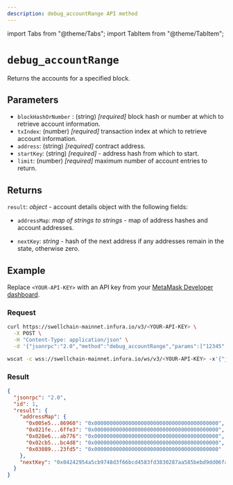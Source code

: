 ```yaml
---
description: debug_accountRange API method
---
```


import Tabs from "@theme/Tabs";
import TabItem from "@theme/TabItem";

# `debug_accountRange`

Returns the accounts for a specified block.

## Parameters

- `blockHashOrNumber` : (string) _[required]_ block hash or number at which to retrieve account information.
- `txIndex`: (number) _[required]_ transaction index at which to retrieve account information.
- `address`: (string) _[required]_ contract address.
- `startKey`: (string) _[required]_ - address hash from which to start.
- `limit`: (number) _[required]_ maximum number of account entries to return.

## Returns

`result`: _object_ - account details object with the following fields:

- `addressMap`: _map of strings to strings_ - map of address hashes and account addresses.

- `nextKey`: _string_ - hash of the next address if any addresses remain in the state, otherwise zero.

## Example

Replace `<YOUR-API-KEY>` with an API key from your [MetaMask Developer dashboard](https://developer.metamask.io/).

### Request

<Tabs>
  <TabItem value="curl" label="curl" default>

```bash
curl https://swellchain-mainnet.infura.io/v3/<YOUR-API-KEY> \
  -X POST \
  -H "Content-Type: application/json" \
  -d '{"jsonrpc":"2.0","method":"debug_accountRange","params":["12345", 0, "0", 5],"id":1}'
```

  </TabItem>
  <TabItem value="WSS" label="WSS" default>

```bash
wscat -c wss://swellchain-mainnet.infura.io/ws/v3/<YOUR-API-KEY> -x'{"jsonrpc":"2.0","method":"debug_accountRange","params":["12345", 0, "0", 5],"id":1}'
```

  </TabItem>
</Tabs>

### Result

```json
{
  "jsonrpc": "2.0",
  "id": 1,
  "result": {
    "addressMap": {
      "0x005e5...86960": "0x0000000000000000000000000000000000000000",
      "0x021fe...6ffe3": "0x0000000000000000000000000000000000000000",
      "0x028e6...ab776": "0x0000000000000000000000000000000000000000",
      "0x02cb5...bc4d8": "0x0000000000000000000000000000000000000000",
      "0x03089...23fd5": "0x0000000000000000000000000000000000000000"
    },
    "nextKey": "0x04242954a5cb9748d3f66bcd4583fd3830287aa585bebd9dd06fa6625976be49"
  }
}
```
